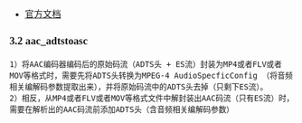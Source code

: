 <font face="Simsun" size=3>

- [官方文档](https://www.ffmpeg.org/ffmpeg-formats.html#hls-1)

### 3.2 aac_adtstoasc
~~~
1）将AAC编码器编码后的原始码流（ADTS头 + ES流）封装为MP4或者FLV或者MOV等格式时，需要先将ADTS头转换为MPEG-4 AudioSpecficConfig （将音频相关编解码参数提取出来），并将原始码流中的ADTS头去掉（只剩下ES流）。
2）相反，从MP4或者FLV或者MOV等格式文件中解封装出AAC码流（只有ES流）时，需要在解析出的AAC码流前添加ADTS头（含音频相关编解码参数）
~~~


</font>